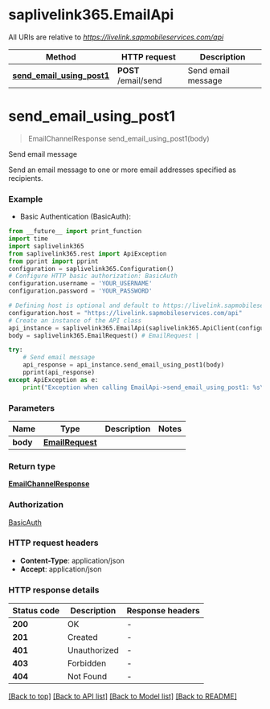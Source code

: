 # saplivelink365.EmailApi

All URIs are relative to *https://livelink.sapmobileservices.com/api*

Method | HTTP request | Description
------------- | ------------- | -------------
[**send_email_using_post1**](EmailApi.md#send_email_using_post1) | **POST** /email/send | Send email message


# **send_email_using_post1**
> EmailChannelResponse send_email_using_post1(body)

Send email message

Send an email message to one or more email addresses specified as recipients.

### Example

* Basic Authentication (BasicAuth):
```python
from __future__ import print_function
import time
import saplivelink365
from saplivelink365.rest import ApiException
from pprint import pprint
configuration = saplivelink365.Configuration()
# Configure HTTP basic authorization: BasicAuth
configuration.username = 'YOUR_USERNAME'
configuration.password = 'YOUR_PASSWORD'

# Defining host is optional and default to https://livelink.sapmobileservices.com/api
configuration.host = "https://livelink.sapmobileservices.com/api"
# Create an instance of the API class
api_instance = saplivelink365.EmailApi(saplivelink365.ApiClient(configuration))
body = saplivelink365.EmailRequest() # EmailRequest | 

try:
    # Send email message
    api_response = api_instance.send_email_using_post1(body)
    pprint(api_response)
except ApiException as e:
    print("Exception when calling EmailApi->send_email_using_post1: %s\n" % e)
```

### Parameters

Name | Type | Description  | Notes
------------- | ------------- | ------------- | -------------
 **body** | [**EmailRequest**](EmailRequest.md)|  | 

### Return type

[**EmailChannelResponse**](EmailChannelResponse.md)

### Authorization

[BasicAuth](../README.md#BasicAuth)

### HTTP request headers

 - **Content-Type**: application/json
 - **Accept**: application/json

### HTTP response details
| Status code | Description | Response headers |
|-------------|-------------|------------------|
**200** | OK |  -  |
**201** | Created |  -  |
**401** | Unauthorized |  -  |
**403** | Forbidden |  -  |
**404** | Not Found |  -  |

[[Back to top]](#) [[Back to API list]](../README.md#documentation-for-api-endpoints) [[Back to Model list]](../README.md#documentation-for-models) [[Back to README]](../README.md)

